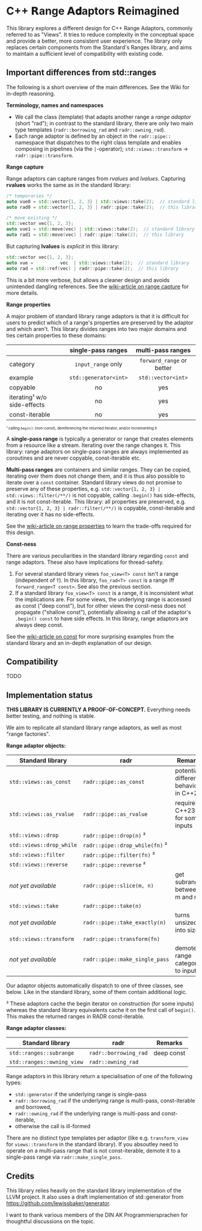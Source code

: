 # C++ 𝗥ange 𝗔𝐝aptors 𝗥eimagined

This library explores a different design for C++ Range Adaptors, commonly referred to as "Views". It tries to reduce complexity in the conceptual space and provide a better, more consistent user experience.
The library only replaces certain components from the Standard's Ranges library, and aims to maintain a sufficient level of compatibility with existing code.

## Important differences from std::ranges

The following is a short overview of the main differences. See the Wiki for in-depth reasoning.

**Terminology, names and namespaces**

* We call the class (template) that adapts another range a *range adaptor* (short "rad"); in contrast to the standard
library, there are only two main type templates (`radr::borrowing_rad` and `radr::owning_rad`).
* Each range adaptor is defined by an object in the `radr::pipe::` namespace that dispatches to the right class template and enables composing in pipelines (via the `|`-operator); `std::views::transform` → `radr::pipe::transform`.

**Range capture**

Range adaptors can capture ranges from *rvalues* and *lvalues*. Capturing **rvalues** works the same as in the standard library:

```cpp
/* temporaries */
auto vue0 = std::vector{1, 2, 3} | std::views::take(2);  // standard library
auto rad0 = std::vector{1, 2, 3} | radr::pipe::take(2);  // this library

/* move existing */
std::vector vec{1, 2, 3};
auto vue1 = std::move(vec) | std::views::take(2);  // standard library
auto rad1 = std::move(vec) | radr::pipe::take(2);  // this library
```

But capturing **lvalues** is *explicit* in this library:

```cpp
std::vector vec{1, 2, 3};
auto vue =          vec  | std::views::take(2);  // standard library
auto rad = std::ref(vec) | radr::pipe::take(2);  // this library
```

This is a bit more verbose, but allows a cleaner design and avoids unintended dangling references. See the [wiki-article on range capture](TODO) for more details.

**Range properties**

A major problem of standard library range adaptors is that it is difficult for users to predict which of a range's properties are preserved by the adaptor and which aren't.
This library divides ranges into two major domains and ties certain properties to these domains:


|                             |  single-pass ranges    | multi-pass ranges         |
|-----------------------------|:----------------------:|:-------------------------:|
| category                    |  `input_range` only    | `forward_range` or better |
| example                     | `std::generator<int>`  | `std::vector<int>`        |
| copyable                    | no                     | yes                       |
| iterating¹ w/o side-effects | no                     | yes                       |
| const-iterable              | no                     | yes                       |

<sup><sub>¹ calling `begin()` (non-const), dereferencing the returned iterator, and/or incrementing it<sup><sub>

A **single-pass range** is typically a generator or range that creates elements from a resource like a stream.
Iterating over the range changes it.
This library: range adaptors on single-pass ranges are always implemented as coroutines and are never copyable, const-iterable etc.

**Multi-pass ranges** are containers and similar ranges.
They can be copied, iterating over them does not change them, and it is thus also possible to iterate over a `const` container.
Standard library views do not promise to preserve any of these properties, e.g. `std::vector{1, 2, 3} | std::views::filter(/**/)` is not copyable, calling `.begin()` has side-effects, and it is not const-iterable.
This library: all properties are preserved, e.g. `std::vector{1, 2, 3} | radr::filter(/**/)` is copyable, const-iterable and iterating over it has no side-effects.

See the [wiki-article on range properties](TODO) to learn the trade-offs required for this design.


**Const-ness**

There are various peculiarities in the standard library regarding `const` and range adaptors.
These also have implications for thread-safety.

1. For several standard library views `foo_view<T> const` isn't a range (independent of `T`). In this library, `foo_rad<T> const` is a range iff `forward_range<T const>`. See also the previous section.
2. If a standard library `foo_view<T> const` is a range, it is inconsistent what the implications are. For some views, the underlying range is accessed as const ("deep const"), but for other views the const-ness does not propagate ("shallow const"), potentially allowing a call of the adaptor's `.begin() const` to have side effects. In this library, range adaptors are always deep const.

See the [wiki-article on const](TODO) for more surprising examples from the standard library and an in-depth explanation of our design.

## Compatibility

TODO

## Implementation status

**THIS LIBRARY IS CURRENTLY A PROOF-OF-CONCEPT.** Everything needs better testing, and nothing is stable.

We aim to replicate all standard library range adaptors, as well as most "range factories".

**Range adaptor objects:**

|  Standard library             |   radr                                            | Remarks                                  |
|-------------------------------|---------------------------------------------------|------------------------------------------|
| `std::views::as_const`        | `radr::pipe::as_const`                            | potentially different behaviour in C++23 |
| `std::views::as_rvalue`       | `radr::pipe::as_rvalue`                           | requires C++23 for some inputs           |
| `std::views::drop`            | `radr::pipe::drop(n)` ²                           |                                          |
| `std::views::drop_while`      | `radr::pipe::drop_while(fn)` ²                    |                                          |
| `std::views::filter`          | `radr::pipe::filter(fn)` ²                        |                                          |
| `std::views::reverse`         | `radr::pipe::reverse` ²                           |                                          |
| *not yet available*           | `radr::pipe::slice(m, n)`                         | get subrange between m and n             |
| `std::views::take`            | `radr::pipe::take(n)`                             |                                          |
| *not yet available*           | `radr::pipe::take_exactly(n)`                     | turns unsized into sized                 |
| `std::views::transform`       | `radr::pipe::transform(fn)`                       |                                          |
| *not yet available*           | `radr::pipe::make_single_pass`                    | demotes range category to input          |

Our adaptor objects automatically dispatch to one of three classes, see below. Like in the standard library, some of them contain additional logic.

² These adaptors cache the begin iterator on construction (for some inputs) whereas the standard library equivalents
cache it on the first call of `begin()`. This makes the returned ranges in RADR const-iterable.

**Range adaptor classes:**

|  Standard library             |  radr                   |  Remarks                 |
|-------------------------------|-------------------------|--------------------------|
| `std::ranges::subrange`       | `radr::borrowing_rad`   | deep const               |
| `std::ranges::owning_view`    | `radr::owning_rad`      |                          |

Range adaptors in this library return a specialisation of one of the following types:
  * `std::generator` if the underlying range is single-pass
  * `radr::borrowing_rad` if the underlying range is multi-pass, const-iterable and borrowed,
  * `radr::owning_rad` if the underlying range is multi-pass and const-iterable, 
  * otherwise the call is ill-formed

There are no distinct type templates per adaptor (like e.g. `transform_view` for `views::transform` in the standard library).
If you absoutley need to operate on a multi-pass range that is not const-iterable, demote it to a single-pass range via
`radr::make_single_pass`.

## Credits

This library relies heavily on the standard library implementation of the LLVM project. It also uses a draft implementation of std::generator from https://github.com/lewissbaker/generator.

I want to thank various members of the DIN AK Programmiersprachen for thoughtful discussions on the topic.
